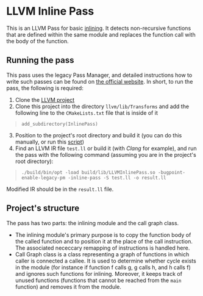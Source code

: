 # LLVM Inline Pass

This is an LLVM Pass for basic [inlining](https://en.wikipedia.org/wiki/Inline_expansion).
It detects non-recursive functions that are defined within the same module and replaces the function call with the body of the function.

## Running the pass

This pass uses the legacy Pass Manager, and detailed instructions how to write such passes can be found on [the official website](https://llvm.org/docs/WritingAnLLVMPass.html).
In short, to run the pass, the following is required:

1. Clone the [LLVM project](https://github.com/llvm/llvm-project)
2. Clone this project into the directory `llvm/lib/Transforms` and add the following line to the `CMakeLists.txt` file that is inside of it

> `add_subdirectory(InlinePass)`

3. Position to the project's root directory and build it (you can do this manually, or run this [script](https://www.prevodioci.matf.bg.ac.rs/kk/2023/vezbe/make_llvm.sh))
4. Find an LLVM IR file `test.ll` or build it (with *Clang* for example), and run the pass with the following command (assuming you are in the project's root directory):

> `./build/bin/opt -load build/lib/LLVMInlinePass.so -bugpoint-enable-legacy-pm -inline-pass -S test.ll -o result.ll`

Modified IR should be in the `result.ll` file.

## Project's structure

The pass has two parts: the inlining module and the call graph class.

- The inlining module's primary purpose is to copy the function body of the called function and to position it at the place of the call instruction. 
The associated nececcary remapping of instructions is handled here.
- Call Graph class is a class representing a graph of functions in which caller is connected a callee.
It is used to determine whether cycle exists in the module (for instance if function f calls g, g calls h, and h calls f) and ignores such functions for inlining.
Moreover, it keeps track of unused functions (functions that cannot be reached from the `main` function) and removes it from the module.
